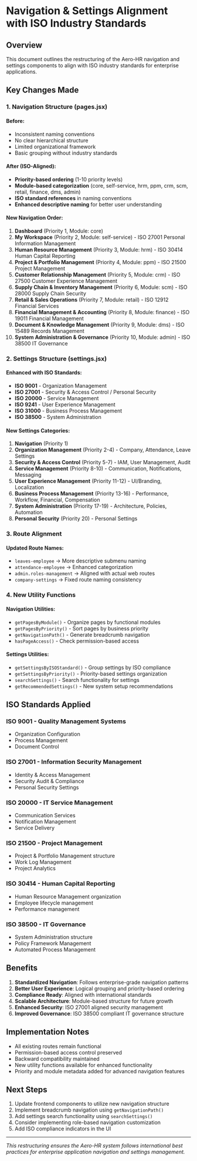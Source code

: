# Navigation & Settings Alignment with ISO Industry Standards

## Overview
This document outlines the restructuring of the Aero-HR navigation and settings components to align with ISO industry standards for enterprise applications.

## Key Changes Made

### 1. Navigation Structure (pages.jsx)

#### Before:
- Inconsistent naming conventions
- No clear hierarchical structure
- Limited organizational framework
- Basic grouping without industry standards

#### After (ISO-Aligned):
- **Priority-based ordering** (1-10 priority levels)
- **Module-based categorization** (core, self-service, hrm, ppm, crm, scm, retail, finance, dms, admin)
- **ISO standard references** in naming conventions
- **Enhanced descriptive naming** for better user understanding

#### New Navigation Order:
1. **Dashboard** (Priority 1, Module: core)
2. **My Workspace** (Priority 2, Module: self-service) - ISO 27001 Personal Information Management
3. **Human Resource Management** (Priority 3, Module: hrm) - ISO 30414 Human Capital Reporting
4. **Project & Portfolio Management** (Priority 4, Module: ppm) - ISO 21500 Project Management
5. **Customer Relationship Management** (Priority 5, Module: crm) - ISO 27500 Customer Experience Management
6. **Supply Chain & Inventory Management** (Priority 6, Module: scm) - ISO 28000 Supply Chain Security
7. **Retail & Sales Operations** (Priority 7, Module: retail) - ISO 12912 Financial Services
8. **Financial Management & Accounting** (Priority 8, Module: finance) - ISO 19011 Financial Management
9. **Document & Knowledge Management** (Priority 9, Module: dms) - ISO 15489 Records Management
10. **System Administration & Governance** (Priority 10, Module: admin) - ISO 38500 IT Governance

### 2. Settings Structure (settings.jsx)

#### Enhanced with ISO Standards:
- **ISO 9001** - Organization Management
- **ISO 27001** - Security & Access Control / Personal Security
- **ISO 20000** - Service Management
- **ISO 9241** - User Experience Management
- **ISO 31000** - Business Process Management
- **ISO 38500** - System Administration

#### New Settings Categories:
1. **Navigation** (Priority 1)
2. **Organization Management** (Priority 2-4) - Company, Attendance, Leave Settings
3. **Security & Access Control** (Priority 5-7) - IAM, User Management, Audit
4. **Service Management** (Priority 8-10) - Communication, Notifications, Messaging
5. **User Experience Management** (Priority 11-12) - UI/Branding, Localization
6. **Business Process Management** (Priority 13-16) - Performance, Workflow, Financial, Compensation
7. **System Administration** (Priority 17-19) - Architecture, Policies, Automation
8. **Personal Security** (Priority 20) - Personal Settings

### 3. Route Alignment

#### Updated Route Names:
- `leaves-employee` → More descriptive submenu naming
- `attendance-employee` → Enhanced categorization
- `admin.roles-management` → Aligned with actual web routes
- `company-settings` → Fixed route naming consistency

### 4. New Utility Functions

#### Navigation Utilities:
- `getPagesByModule()` - Organize pages by functional modules
- `getPagesByPriority()` - Sort pages by business priority
- `getNavigationPath()` - Generate breadcrumb navigation
- `hasPageAccess()` - Check permission-based access

#### Settings Utilities:
- `getSettingsByISOStandard()` - Group settings by ISO compliance
- `getSettingsByPriority()` - Priority-based settings organization
- `searchSettings()` - Search functionality for settings
- `getRecommendedSettings()` - New system setup recommendations

## ISO Standards Applied

### ISO 9001 - Quality Management Systems
- Organization Configuration
- Process Management
- Document Control

### ISO 27001 - Information Security Management
- Identity & Access Management
- Security Audit & Compliance
- Personal Security Settings

### ISO 20000 - IT Service Management
- Communication Services
- Notification Management
- Service Delivery

### ISO 21500 - Project Management
- Project & Portfolio Management structure
- Work Log Management
- Project Analytics

### ISO 30414 - Human Capital Reporting
- Human Resource Management organization
- Employee lifecycle management
- Performance management

### ISO 38500 - IT Governance
- System Administration structure
- Policy Framework Management
- Automated Process Management

## Benefits

1. **Standardized Navigation**: Follows enterprise-grade navigation patterns
2. **Better User Experience**: Logical grouping and priority-based ordering
3. **Compliance Ready**: Aligned with international standards
4. **Scalable Architecture**: Module-based structure for future growth
5. **Enhanced Security**: ISO 27001 aligned security management
6. **Improved Governance**: ISO 38500 compliant IT governance structure

## Implementation Notes

- All existing routes remain functional
- Permission-based access control preserved
- Backward compatibility maintained
- New utility functions available for enhanced functionality
- Priority and module metadata added for advanced navigation features

## Next Steps

1. Update frontend components to utilize new navigation structure
2. Implement breadcrumb navigation using `getNavigationPath()`
3. Add settings search functionality using `searchSettings()`
4. Consider implementing role-based navigation customization
5. Add ISO compliance indicators in the UI

---

*This restructuring ensures the Aero-HR system follows international best practices for enterprise application navigation and settings management.*
